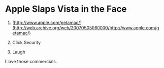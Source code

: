 # Apple Slaps Vista in the Face

1. [http://www.apple.com/getamac/](http://web.archive.org/web/20070505060000/http://www.apple.com/getamac/)

2. Click Security

3. Laugh

I love those commercials.
